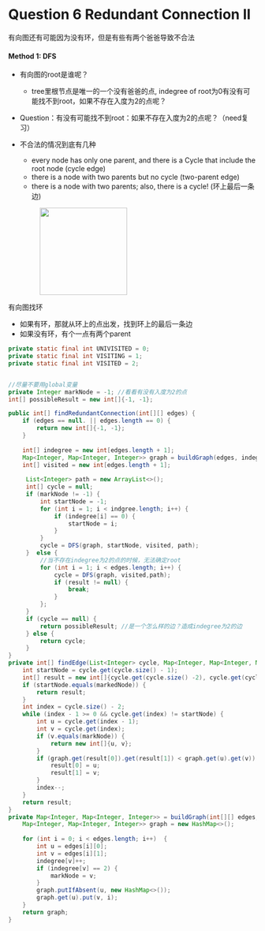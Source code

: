 # Question 6 Redundant Connection II

有向图还有可能因为没有环，但是有些有两个爸爸导致不合法



#### Method 1: DFS

*   有向图的root是谁呢？

    * tree里根节点是唯一的一个没有爸爸的点, indegree of root为0有没有可能找不到root，如果不存在入度为2的点呢？


* Question：有没有可能找不到root：如果不存在入度为2的点呢？（need复习）
*   不合法的情况到底有几种

    * every node has only one parent, and there is a Cycle that include the root node (cycle edge)
    * there is a node with two parents but no cycle (two-parent edge)
    * there is a node with two parents; also, there is a cycle! (环上最后一条边)

    <figure><img src="../../.gitbook/assets/Screenshot 2023-10-26 at 11.31.18 PM.png" alt="" width="177"><figcaption></figcaption></figure>

有向图找环

* 如果有环，那就从环上的点出发，找到环上的最后一条边
* 如果没有环，有个一点有两个parent

```java
private static final int UNIVISITED = 0;
private static final int VISITING = 1;
private static final int VISITED = 2;


//尽量不要用global变量
private Integer markNode = -1; //看看有没有入度为2的点
int[] possibleResult = new int[]{-1, -1}; 

public int[] findRedundantConnection(int[][] edges) {
    if (edges == null. || edges.length == 0) {
        return new int[]{-1, -1};
    }
    
    int[] indegree = new int[edges.length + 1];
    Map<Integer, Map<Integer, Integer>> graph = buildGraph(edges, indegree);
    int[] visited = new int[edges.length + 1]; 
    
     List<Integer> path = new ArrayList<>();
     int[] cycle = null;
     if (markNode != -1) {
         int startNode = -1;
         for (int i = 1; i < indgree.length; i++) {
             if (indegree[i] == 0) {
                 startNode = i;
             }
         }
         cycle = DFS(graph, startNode, visited, path);
     }  else {
         //当不存在indegree为2的点的时候，无法确定root
         for (int i = 1; i < edges.length; i++) {
             cycle = DFS(graph, visited,path);
             if (result != null) {
                 break;
             }
         };
     }
     if (cycle == null) {
         return possibleResult; //是一个怎么样的边？造成indegree为2的边
     } else {
         return cycle;
     }
}
private int[] findEdge(List<Integer> cycle, Map<Integer, Map<Integer, Map<Integer, Integer>>> graph) {
    int startNode = cycle.get(cycle.size() - 1);
    int[] result = new int[]{cycle.get(cycle.size() -2), cycle.get(cycle.size() - 1)};
    if (startNode.equals(markedNode)) {
        return result;
    }
    int index = cycle.size() - 2;
    while (index - 1 >= 0 && cycle.get(index) != startNode) {
        int u = cycle.get(index - 1);
        int v = cycle.get(index);
        if (v.equals(markNode)) {
            return new int[]{u, v};
        }
        if (graph.get(result[0]).get(result[1]) < graph.get(u).get(v)) {
            result[0] = u;
            result[1] = v;
        }
        index--;
    }
    return result;
}
private Map<Integer, Map<Integer, Integer>> = buildGraph(int[][] edges, int[] indegree) {
    Map<Integer, Map<Integer, Integer>> graph = new HashMap<>();
    
    for (int i = 0; i < edges.length; i++)  {
        int u = edges[i][0];
        int v = edges[i][1];
        indegree[v]++;
        if (indegree[v] == 2) {
            markNode = v;
        }
        graph.putIfAbsent(u, new HashMap<>());
        graph.get(u).put(v, i);
    }
    return graph;
}
```

